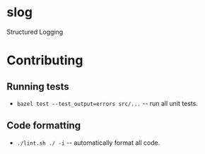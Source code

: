 # slog
Structured Logging

# Contributing
## Running tests
* `bazel test --test_output=errors src/...` -- run all unit tests.

## Code formatting
* `./lint.sh ./ -i` -- automatically format all code.
